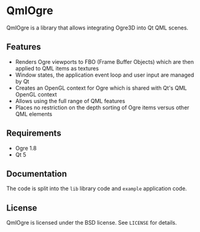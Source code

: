 QmlOgre
=======
QmlOgre is a library that allows integrating Ogre3D into Qt QML scenes.

Features
--------

* Renders Ogre viewports to FBO (Frame Buffer Objects) which are then applied to QML items as textures
* Window states, the application event loop and user input are managed by Qt
* Creates an OpenGL context for Ogre which is shared with Qt's QML OpenGL context
* Allows using the full range of QML features
* Places no restriction on the depth sorting of Ogre items versus other QML elements

Requirements
------------

* Ogre 1.8
* Qt 5

Documentation
-------------

The code is split into the ```lib``` library code and ```example``` application code.

License
-------
QmlOgre is licensed under the BSD license. See ```LICENSE``` for details.
